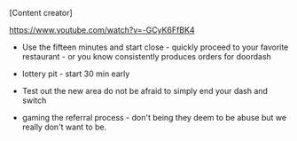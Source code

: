 [Content creator]

https://www.youtube.com/watch?v=-GCyK6FfBK4 

 - Use the fifteen minutes and start close  - quickly proceed to your favorite restaurant  - or you know consistently produces orders for doordash 
 
 -  lottery pit - start 30 min early  
 
 - Test out the new area do not be afraid to simply end your dash and switch
 
 - gaming the referral process  -  don't being they deem to be abuse but we really don't want to be. 
 
 
